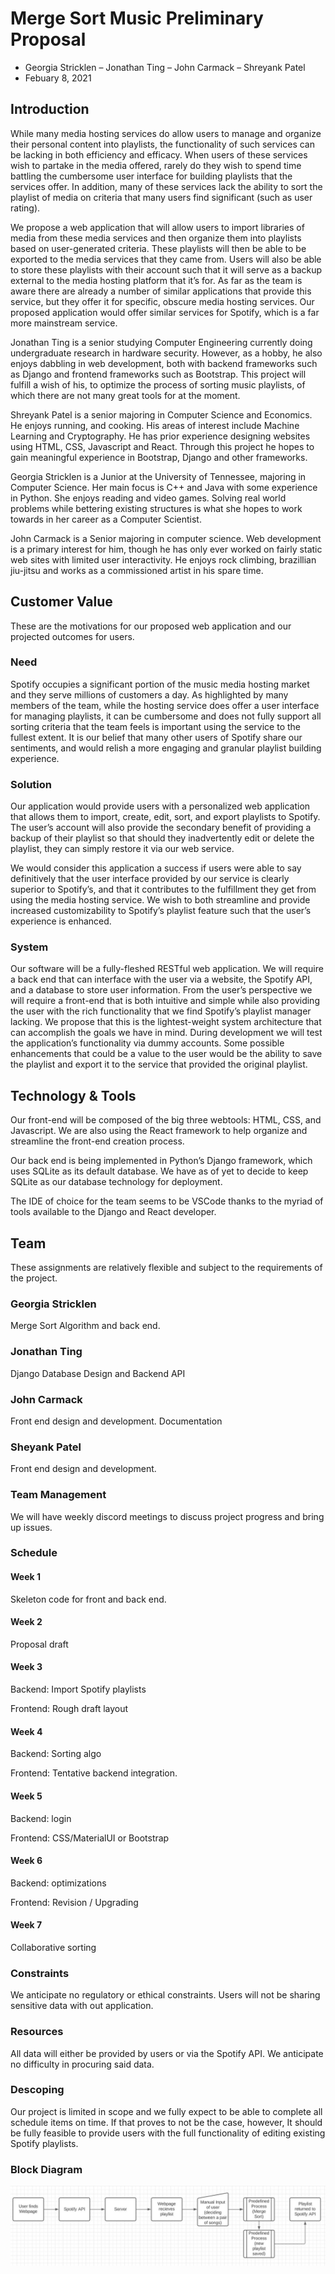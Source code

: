 # Merge Sort Music Preliminary Proposal

- Georgia Stricklen – Jonathan Ting – John Carmack – Shreyank Patel
- Febuary 8, 2021

## Introduction

 While many media hosting services do allow users to manage and organize their personal content into
playlists, the functionality of such services can be lacking in both efficiency and efficacy. When users of these
services wish to partake in the media offered, rarely do they wish to spend time battling the cumbersome
user interface for building playlists that the services offer. In addition, many of these services lack the ability
to sort the playlist of media on criteria that many users find significant (such as user rating).

We propose a web application that will allow users to import libraries of media from these media services
and then organize them into playlists based on user-generated criteria. These playlists will then be able to be
exported to the media services that they came from. Users will also be able to store these playlists with their
account such that it will serve as a backup external to the media hosting platform that it’s for. As far as the
team is aware there are already a number of similar applications that provide this service, but they offer it
for specific, obscure media hosting services. Our proposed application would offer similar services for Spotify,
which is a far more mainstream service.

Jonathan Ting is a senior studying Computer Engineering currently
doing undergraduate research in hardware security. However, as a hobby, he also enjoys dabbling in web
development, both with backend frameworks such as Django and frontend frameworks such as Bootstrap.
This project will fulfill a wish of his, to optimize the process of sorting music playlists, of which there are
not many great tools for at the moment.

Shreyank Patel is a senior majoring in Computer Science and Economics. He enjoys running, and cooking.
His areas of interest include Machine Learning and Cryptography. He has prior experience designing websites
using HTML, CSS, Javascript and React. Through this project he hopes to gain meaningful experience in
Bootstrap, Django and other frameworks.

Georgia Stricklen is a Junior at the University of Tennessee,
majoring in Computer Science. Her main focus is C++ and Java with some experience in Python. She
enjoys reading and video games. Solving real world problems while bettering existing structures is what she
hopes to work towards in her career as a Computer Scientist.

John Carmack is a Senior majoring in computer science. Web development is a primary interest for him,
though he has only ever worked on fairly static web sites with limited user interactivity. He enjoys rock
climbing, brazillian jiu-jitsu and works as a commissioned artist in his spare time.

## Customer Value

These are the motivations for our proposed web application and our projected outcomes for users.

### Need

Spotify occupies a significant portion of the music media hosting market and they serve millions of customers
a day. As highlighted by many members of the team, while the hosting service does offer a user interface for
managing playlists, it can be cumbersome and does not fully support all sorting criteria that the team feels
is important using the service to the fullest extent. It is our belief that many other users of Spotify share
our sentiments, and would relish a more engaging and granular playlist building experience.

### Solution

Our application would provide users with a personalized web application that allows them to import, create,
edit, sort, and export playlists to Spotify. The user’s account will also provide the secondary benefit of
providing a backup of their playlist so that should they inadvertently edit or delete the playlist, they can
simply restore it via our web service.

We would consider this application a success if users were able to say definitively that the user interface
provided by our service is clearly superior to Spotify’s, and that it contributes to the fulfillment they get
from using the media hosting service. We wish to both streamline and provide increased customizability to
Spotify’s playlist feature such that the user’s experience is enhanced.

### System

Our software will be a fully-fleshed RESTful web application. We will require a back end that can interface
with the user via a website, the Spotify API, and a database to store user information. From the user’s
perspective we will require a front-end that is both intuitive and simple while also providing the user with the
rich functionality that we find Spotify’s playlist manager lacking. We propose that this is the lightest-weight
system architecture that can accomplish the goals we have in mind. During development we will test the
application’s functionality via dummy accounts. Some possible enhancements that could be a value to the
user would be the ability to save the playlist and export it to the service that provided the original playlist.

## Technology & Tools

Our front-end will be composed of the big three webtools: HTML, CSS, and Javascript. We are also using
the React framework to help organize and streamline the front-end creation process.

Our back end is being implemented in Python’s Django framework, which uses SQLite as its default
database. We have as of yet to decide to keep SQLite as our database technology for deployment.

The IDE of choice for the team seems to be VSCode thanks to the myriad of tools available to the Django
and React developer.

## Team

These assignments are relatively flexible and subject to the requirements of the project.

### Georgia Stricklen

Merge Sort Algorithm and back end.

### Jonathan Ting

Django Database Design and Backend API

### John Carmack

Front end design and development. Documentation

### Sheyank Patel

Front end design and development.

### Team Management

We will have weekly discord meetings to discuss project progress and bring up issues.

### Schedule

#### Week 1

Skeleton code for front and back end.

#### Week 2

Proposal draft

#### Week 3

Backend: Import Spotify playlists

Frontend: Rough draft layout

#### Week 4

Backend: Sorting algo

Frontend: Tentative backend integration.

#### Week 5

Backend: login

Frontend: CSS/MaterialUI or Bootstrap

#### Week 6

Backend: optimizations

Frontend: Revision / Upgrading

#### Week 7

Collaborative sorting

### Constraints

We anticipate no regulatory or ethical constraints. Users will not be sharing sensitive data with out application.

### Resources

All data will either be provided by users or via the Spotify API. We anticipate no difficulty in procuring said
data.

### Descoping

Our project is limited in scope and we fully expect to be able to complete all schedule items on time. If that
proves to not be the case, however, It should be fully feasible to provide users with the full functionality of
editing existing Spotify playlists.

### Block Diagram

![Block Diagram](/blockdiagram.jpg)
